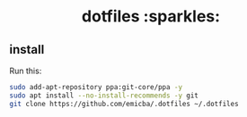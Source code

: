 <h1 align="center">dotfiles :sparkles:</h1>

## install

Run this:

```bash
sudo add-apt-repository ppa:git-core/ppa -y
sudo apt install --no-install-recommends -y git
git clone https://github.com/emicba/.dotfiles ~/.dotfiles
```
